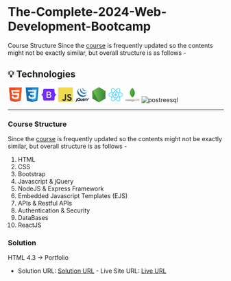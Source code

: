 # The-Complete-2024-Web-Development-Bootcamp
Course Structure
Since the [course](https://www.udemy.com/course/the-complete-web-development-bootcamp/?couponCode=MCLARENT71824) is frequently updated so the contents might not be exactly similar, but overall structure is as follows -

## 💡 Technologies

  <p align="left">
    <img src="https://raw.githubusercontent.com/devicons/devicon/d00d0969292a6569d45b06d3f350f463a0107b0d/icons/html5/html5-original.svg" alt="html5" width="35" height="35"/>
    <img src="https://raw.githubusercontent.com/devicons/devicon/d00d0969292a6569d45b06d3f350f463a0107b0d/icons/css3/css3-original.svg" alt="css3" width="35" height="35"/>
    <img src="https://raw.githubusercontent.com/devicons/devicon/d00d0969292a6569d45b06d3f350f463a0107b0d/icons/bootstrap/bootstrap-plain.svg" alt="bootstrap" width="35" height="35"/>
    <img src="https://raw.githubusercontent.com/devicons/devicon/d00d0969292a6569d45b06d3f350f463a0107b0d/icons/javascript/javascript-original.svg" alt="javascript" width="35" height="35"/>
    <img src="https://raw.githubusercontent.com/devicons/devicon/ac557d6ff33ff370a5db99f97aeab35ea5c67fbd/icons/jquery/jquery-original-wordmark.svg" alt="jquery" width="35" height="35"/>
    <img src="https://raw.githubusercontent.com/devicons/devicon/d00d0969292a6569d45b06d3f350f463a0107b0d/icons/nodejs/nodejs-original.svg" alt="nodejs" width="35" height="35">
    <img src="https://raw.githubusercontent.com/devicons/devicon/c5378d6c2510ffa0b3e4475af95618a8048d6cf1/icons/react/react-original.svg" alt="react" width="35" height="35"/>
    <img src="https://raw.githubusercontent.com/devicons/devicon/c5378d6c2510ffa0b3e4475af95618a8048d6cf1/icons/mongodb/mongodb-original-wordmark.svg" alt="mongo-db" width="35" height="35">
    <img src="https://cdn.jsdelivr.net/gh/devicons/devicon@latest/icons/postgresql/postgresql-original.svg" alt="postreesql" width="35" height="35">
  </p>
<hr>

### Course Structure

Since the [course](https://www.udemy.com/course/the-complete-web-development-bootcamp/) is frequently updated so the contents might not be exactly similar, but overall structure is as follows -

1. HTML
2. CSS
3. Bootstrap
4. Javascript & jQuery
5. NodeJS & Express Framework
6. Embedded Javascript Templates (EJS)
7. APIs & Restful APIs
8. Authentication & Security
9. DataBases
10. ReactJS

### Solution
HTML 4.3 -> Portfolio
- Solution URL: [Solution URL](https://github.com/lucastsena/The-Complete-2024-Web-Development-Bootcamp/tree/main/1%20html/4.3%20HTML%20Porfolio%20Project) - Live Site URL: [Live URL](https://lucastsena.github.io/The-Complete-2024-Web-Development-Bootcamp/1%20html/4.3%20HTML%20Porfolio%20Project/index.html)

